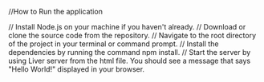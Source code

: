 //How to Run the application

// Install Node.js on your machine if you haven't already.
// Download or clone the source code from the repository.
// Navigate to the root directory of the project in your terminal or command prompt.
// Install the dependencies by running the command npm install.
// Start the server by using Liver server from the html file.
You should see a message that says "Hello World!" displayed in your browser.


